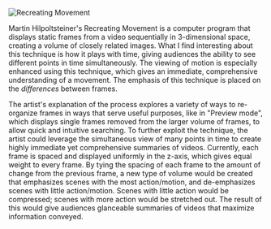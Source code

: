 ![Recreating Movement](http://recreating-movement.com/wp-content/uploads/rm_delcolors_2.jpg)

Martin Hilpoltsteiner's Recreating Movement is a computer program that displays static frames from a video sequentially in 3-dimensional space, creating a volume of closely related images. What I find interesting about this technique is how it plays with time, giving audiences the ability to see different points in time simultaneously. The viewing of motion is especially enhanced using this technique, which gives an immediate, comprehensive understanding of a movement. The emphasis of this technique is placed on the *differences* between frames. 

The artist's explanation of the process explores a variety of ways to re-organize frames in ways that serve useful purposes, like in "Preview mode", which displays single frames removed from the larger volume of frames, to allow quick and intuitive searching. To further exploit the technique, the artist could leverage the simultaneous view of many points in time to create highly immediate yet comprehensive summaries of videos. Currently, each frame is spaced and displayed uniformly in the z-axis, which gives equal weight to every frame. By tying the spacing of each frame to the amount of change from the previous frame, a new type of volume would be created that emphasizes scenes with the most action/motion, and de-emphasizes scenes with little action/motion. Scenes with little action would be compressed; scenes with more action would be stretched out. The result of this would give audiences glanceable summaries of videos that maximize information conveyed.

